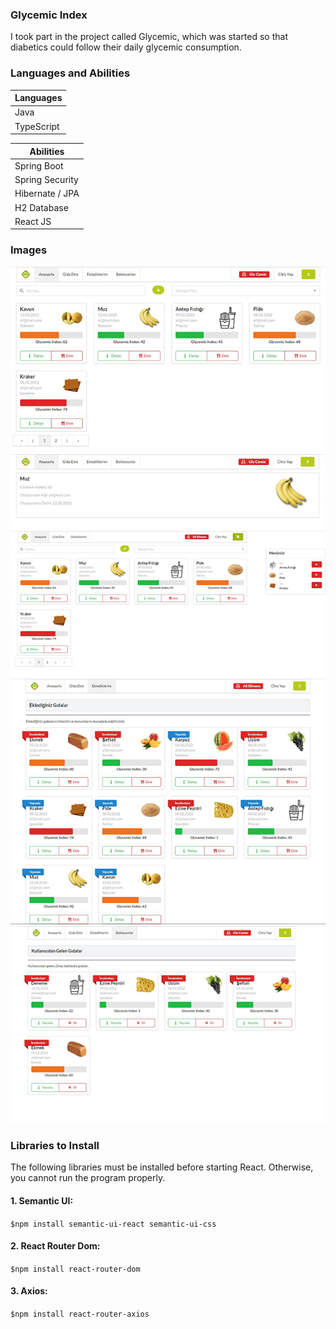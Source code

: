 ### Glycemic Index
I took part in the project called Glycemic, which was started so that diabetics could follow their daily glycemic consumption.

### Languages and Abilities

| Languages  |           
| ---------- |             
|   Java     |             
| TypeScript |             
                           
                           

|   Abilities        |
| ------------------ |
|   Spring Boot      |
|   Spring Security  |
|   Hibernate / JPA  |
|   H2 Database      |
|   React JS         |


### Images

![](https://github.com/sarven790/Glycemic/blob/master/Images/image1.jpg)
![](https://github.com/sarven790/Glycemic/blob/master/Images/image2.jpg)
![](https://github.com/sarven790/Glycemic/blob/master/Images/image3.jpg)
![](https://github.com/sarven790/Glycemic/blob/master/Images/image4.jpg)
![](https://github.com/sarven790/Glycemic/blob/master/Images/image5.jpg)


### Libraries to Install
The following libraries must be installed before starting React. Otherwise, you cannot run the program properly.

#### 1. Semantic UI:

`$npm install semantic-ui-react semantic-ui-css`

#### 2. React Router Dom:

`$npm install react-router-dom`

#### 3. Axios:
`$npm install react-router-axios`

